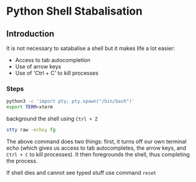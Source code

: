 # Python Shell Stabalisation

## Introduction
It is not necessary to satabalise a shell but it makes life a lot easier:
- Access to tab autocompletion
- Use of arrow keys
- Use of 'Ctrl + C' to kill processes

### Steps

```bash
python3 -c 'import pty; pty.spawn("/bin/bash")'
export TERM=xterm
```

background the shell using `Ctrl + Z`

```bash
stty raw -echo; fg
```

The above command does two things: first, it turns off our own terminal echo (which gives us access to tab autocompletes, the arrow keys, and `Ctrl + C` to kill processes). It then foregrounds the shell, thus completing the process.

If shell dies and cannot see typed stuff use command `reset`
